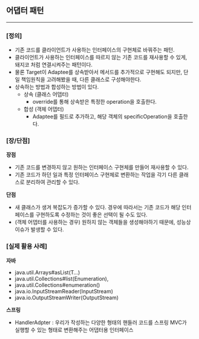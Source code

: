 ## 어댑터 패턴

---

### [정의]

- 기존 코드를 클라이언트가 사용하는 인터페이스의 구현체로 바꿔주는 패턴.
- 클라이언트가 사용하는 인터페이스를 따르지 않는 기존 코드를 재사용할 수 있게, 돼지코 처럼 연결시켜주는 패턴이다.
- 물론 Target이 Adaptee를 상속받아서 메서드를 추가적으로 구현해도 되지만, 단일 책임원칙을 고려해봤을 때, 다른 클래스로 구성해야한다.
- 상속하는 방법과 합성하는 방법이 있다.
    - 상속 (클래스 어뎁터)
        - override를 통해 상속받은 특정한 operation을 호출한다.
    - 합성 (객체 어뎁터)
        - Adaptee를 필드로 추가하고, 해당 객체의 specificOperation을 호출한다.

### [장/단점]

**장점**

- 기존 코드를 변경하지 않고 원하는 인터페이스 구현체를 만들어 재사용할 수 있다.
- 기존 코드가 하던 일과 특정 인터페이스 구현체로 변환하는 작업을 각기 다른 클래스로 분리하여 관리할 수 있다.

**단점**

- 새 클래스가 생겨 복잡도가 증가할 수 있다. 경우에 따라서는 기존 코드가 해당 인터페이스를 구현하도록 수정하는 것이 좋은 선택이 될 수도 있다.
- (객체 어뎁터를 사용하는 경우) 원하지 않는 객체들을 생성해야하기 때문에, 성능상 이슈가 발생할 수 있다.

### [실제 활용 사례]

**자바**

- java.util.Arrays#asList(T…)
- java.util.Collections#list(Enumeration),
- java.util.Collections#enumeration()
- java.io.InputStreamReader(InputStream)
- java.io.OutputStreamWriter(OutputStream)

**스프링**

- HandlerAdpter : 우리가 작성하는 다양한 형태의 핸들러 코드를 스프링 MVC가 실행할 수 있는 형태로 변환해주는 어댑터용 인터페이스
